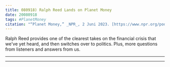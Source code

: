 ```yaml
---
title: 080918) Ralph Reed Lands on Planet Money
date: 20080918
tags: #PlanetMoney
citation: "“Planet Money,” _NPR_, 2 Juni 2023. [https://www.npr.org/podcasts/510289/planet-money](https://www.npr.org/podcasts/510289/planet-money) (diakses 4 Juni 2023)."
---
```


Ralph Reed provides one of the clearest takes on the financial crisis that we've yet heard, and then switches over to politics. Plus, more questions from listeners and answers from us.

----

----
